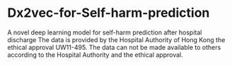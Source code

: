 # Dx2vec-for-Self-harm-prediction
A novel deep learning model for self-harm prediction after hospital discharge
The data is provided by the Hospital Authority of Hong Kong the ethical approval UW11-495. The data can not be made available to others according to the Hospital Authority and the ethical approval.
